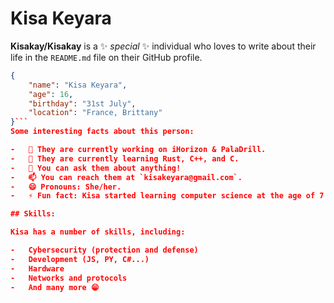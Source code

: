 # Kisa Keyara

**Kisakay/Kisakay** is a ✨ _special_ ✨ individual who loves to write about their life in the `README.md` file on their GitHub profile.

```JSON
{
    "name": "Kisa Keyara",
    "age": 16,
    "birthday": "31st July",
    "location": "France, Brittany"
}```
Some interesting facts about this person:

-   🔭 They are currently working on iHorizon & PalaDrill.
-   🌱 They are currently learning Rust, C++, and C.
-   💬 You can ask them about anything!
-   📫 You can reach them at `kisakeyara@gmail.com`.
-   😄 Pronouns: She/her.
-   ⚡ Fun fact: Kisa started learning computer science at the age of 7 on a Compaq R4000 Presario!

## Skills:

Kisa has a number of skills, including:

-   Cybersecurity (protection and defense)
-   Development (JS, PY, C#...)
-   Hardware
-   Networks and protocols
-   And many more 😁